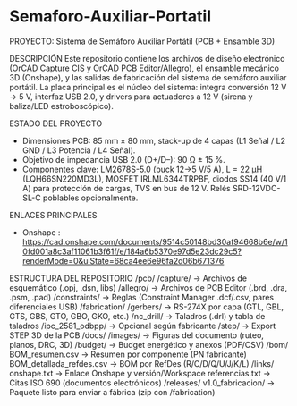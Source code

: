 # Semaforo-Auxiliar-Portatil
PROYECTO: Sistema de Semáforo Auxiliar Portátil (PCB + Ensamble 3D)

DESCRIPCIÓN
Este repositorio contiene los archivos de diseño electrónico (OrCAD Capture CIS y OrCAD PCB Editor/Allegro),
el ensamble mecánico 3D (Onshape), y las salidas de fabricación del sistema de semáforo auxiliar portátil.
La placa principal es el núcleo del sistema: integra conversión 12 V → 5 V, interfaz USB 2.0, y drivers para
actuadores a 12 V (sirena y baliza/LED estroboscópico).

ESTADO DEL PROYECTO
- Dimensiones PCB: 85 mm × 80 mm, stack-up de 4 capas (L1 Señal / L2 GND / L3 Potencia / L4 Señal).
- Objetivo de impedancia USB 2.0 (D+/D–): 90 Ω ± 15 %.
- Componentes clave: LM2678S-5.0 (buck 12→5 V/5 A), L = 22 µH (LQH66SN220MD3L), MOSFET IRLML6344TRPBF,
  diodos SS14 (40 V/1 A) para protección de cargas, TVS en bus de 12 V. Relés SRD-12VDC-SL-C poblables opcionalmente.

ENLACES PRINCIPALES
- Onshape : https://cad.onshape.com/documents/9514c50148bd30af94668b6e/w/10fd001a8c3af11061b3f61f/e/184a6b5370e97d5e23dc29c5?renderMode=0&uiState=68ca4ee6e96fa2d06b671376

ESTRUCTURA DEL REPOSITORIO
/pcb/
  /capture/                → Archivos de esquemático (.opj, .dsn, libs)
  /allegro/                → Archivos de PCB Editor (.brd, .dra, .psm, .pad)
  /constraints/            → Reglas (Constraint Manager .dcf/.csv, pares diferenciales USB)
/fabrication/
  /gerbers/                → RS-274X por capa (GTL, GBL, GTS, GBS, GTO, GBO, GKO, etc.)
  /nc_drill/               → Taladros (.drl) y tabla de taladros
  /ipc_2581_odbpp/         → Opcional según fabricante
  /step/                   → Export STEP 3D de la PCB
/docs/
  /images/                 → Figuras del documento (ruteo, planos, DRC, 3D)
  /budget/                 → Budget energético y anexos (PDF/CSV)
/bom/
  BOM_resumen.csv          → Resumen por componente (PN fabricante)
  BOM_detallada_refdes.csv → BOM por RefDes (R/C/D/Q/U/J/K/L)
/links/
  onshape.txt              → Enlace Onshape y versión/Workspace
  referencias.txt          → Citas ISO 690 (documentos electrónicos)
/releases/
  v1.0_fabricacion/        → Paquete listo para enviar a fábrica (zip con /fabrication)

